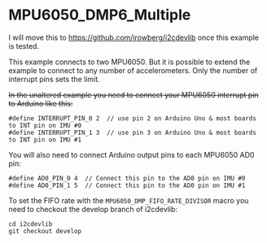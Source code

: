# MPU6050_DMP6_Multiple
I will move this to https://github.com/jrowberg/i2cdevlib once this example is tested.

This example connects to two MPU6050. But it is possible to extend the example to connect to any number of accelerometers. Only the number of interrupt pins sets the limit.

~~In the unaltered example you need to connect your MPU6050 interrupt pin to Arduino like this:~~
```
#define INTERRUPT_PIN_0 2  // use pin 2 on Arduino Uno & most boards to INT pin on IMU #0
#define INTERRUPT_PIN_1 3  // use pin 3 on Arduino Uno & most boards to INT pin on IMU #1
```

You will also need to connect Arduino output pins to each MPU6050 AD0 pin:
```
#define AD0_PIN_0 4  // Connect this pin to the AD0 pin on IMU #0
#define AD0_PIN_1 5  // Connect this pin to the AD0 pin on IMU #1
```

To set the FIFO rate with the `MPU6050_DMP_FIFO_RATE_DIVISOR` macro you need to checkout the develop branch of i2cdevlib:
```
cd i2cdevlib
git checkout develop
```

